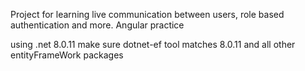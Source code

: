 Project for learning live communication between users, role based authentication and more. Angular practice

using .net 8.0.11
make sure dotnet-ef tool matches 8.0.11 and all other entityFrameWork packages 
